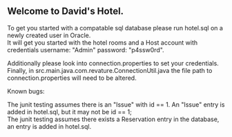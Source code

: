 <h2> Welcome to David's Hotel. </h2>

<p>To get you started with a compatable sql database please run hotel.sql on a newly created user in Oracle.<br>
It will get you started with the hotel rooms and a Host account with credentials username: "Admin" password: "p4ssw0rd".</p>

<p> Additionally please look into connection.properties to set your credentials.<br>
Finally, in src.main.java.com.revature.ConnectionUtil.java the file path to connection.properties will need to be altered. </p>
<p>
Known bugs: <br>

The junit testing assumes there is an "Issue" with id == 1. An "Issue" entry is added in hotel.sql, but it may not be id == 1; <br>
The junit testing assumes there exists a Reservation entry in the database, an entry is added in hotel.sql.</p>
